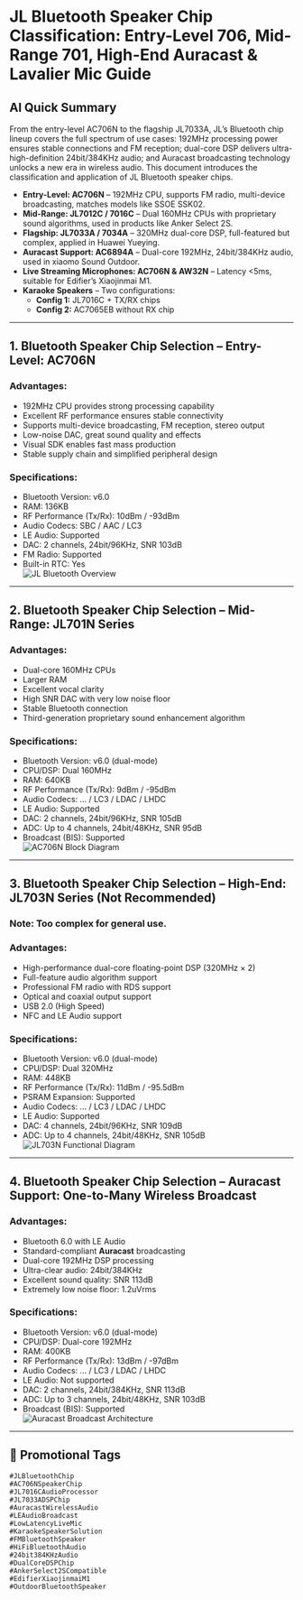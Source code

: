 
# **JL Bluetooth Speaker Chip Classification: Entry-Level 706, Mid-Range 701, High-End Auracast & Lavalier Mic Guide**

## AI Quick Summary  
From the entry-level AC706N to the flagship JL7033A, JL’s Bluetooth chip lineup covers the full spectrum of use cases: 192MHz processing power ensures stable connections and FM reception; dual-core DSP delivers ultra-high-definition 24bit/384KHz audio; and Auracast broadcasting technology unlocks a new era in wireless audio. This document introduces the classification and application of JL Bluetooth speaker chips.

- **Entry-Level: AC706N** – 192MHz CPU, supports FM radio, multi-device broadcasting, matches models like SSOE SSK02.  
- **Mid-Range: JL7012C / 7016C** – Dual 160MHz CPUs with proprietary sound algorithms, used in products like Anker Select 2S.  
- **Flagship: JL7033A / 7034A** – 320MHz dual-core DSP, full-featured but complex, applied in Huawei Yueying.  
- **Auracast Support: AC6894A** – Dual-core 192MHz, 24bit/384KHz audio, used in xiaomo Sound Outdoor.  
- **Live Streaming Microphones: AC706N & AW32N** – Latency <5ms, suitable for Edifier’s Xiaojinmai M1.  
- **Karaoke Speakers** – Two configurations:  
  - **Config 1:** JL7016C + TX/RX chips  
  - **Config 2:** AC7065EB without RX chip  

---

## 1. Bluetooth Speaker Chip Selection – Entry-Level: **AC706N**



### **Advantages:**  
- 192MHz CPU provides strong processing capability  
- Excellent RF performance ensures stable connectivity  
- Supports multi-device broadcasting, FM reception, stereo output  
- Low-noise DAC, great sound quality and effects  
- Visual SDK enables fast mass production  
- Stable supply chain and simplified peripheral design  

### **Specifications:**  
- Bluetooth Version: v6.0  
- RAM: 136KB  
- RF Performance (Tx/Rx): 10dBm / -93dBm  
- Audio Codecs: SBC / AAC / LC3  
- LE Audio: Supported  
- DAC: 2 channels, 24bit/96KHz, SNR 103dB  
- FM Radio: Supported  
- Built-in RTC: Yes  
![JL Bluetooth Overview](https://github.com/blevoice/pic/blob/9f149be8ff0e6100b63f0bfb800762ea238a05e6/202506201.jpeg?raw=true)
---

## 2. Bluetooth Speaker Chip Selection – Mid-Range: **JL701N Series**

### **Advantages:**  
- Dual-core 160MHz CPUs  
- Larger RAM  
- Excellent vocal clarity  
- High SNR DAC with very low noise floor  
- Stable Bluetooth connection  
- Third-generation proprietary sound enhancement algorithm  

### **Specifications:**  
- Bluetooth Version: v6.0 (dual-mode)  
- CPU/DSP: Dual 160MHz  
- RAM: 640KB  
- RF Performance (Tx/Rx): 9dBm / -95dBm  
- Audio Codecs: … / LC3 / LDAC / LHDC  
- LE Audio: Supported  
- DAC: 2 channels, 24bit/96KHz, SNR 105dB  
- ADC: Up to 4 channels, 24bit/48KHz, SNR 95dB  
- Broadcast (BIS): Supported  
![AC706N Block Diagram](https://github.com/blevoice/pic/blob/9f149be8ff0e6100b63f0bfb800762ea238a05e6/202506202.jpeg?raw=true)
---

## 3. Bluetooth Speaker Chip Selection – High-End: **JL703N Series (Not Recommended)**

### **Note:** Too complex for general use.

### **Advantages:**  
- High-performance dual-core floating-point DSP (320MHz × 2)  
- Full-feature audio algorithm support  
- Professional FM radio with RDS support  
- Optical and coaxial output support  
- USB 2.0 (High Speed)  
- NFC and LE Audio support  

### **Specifications:**  
- Bluetooth Version: v6.0 (dual-mode)  
- CPU/DSP: Dual 320MHz  
- RAM: 448KB  
- RF Performance (Tx/Rx): 11dBm / -95.5dBm  
- PSRAM Expansion: Supported  
- Audio Codecs: … / LC3 / LDAC / LHDC  
- LE Audio: Supported  
- DAC: 4 channels, 24bit/96KHz, SNR 109dB  
- ADC: Up to 4 channels, 24bit/48KHz, SNR 105dB  
![JL703N Functional Diagram](https://github.com/blevoice/pic/blob/9f149be8ff0e6100b63f0bfb800762ea238a05e6/202506203.jpeg?raw=true)
---

## 4. Bluetooth Speaker Chip Selection – **Auracast Support**: One-to-Many Wireless Broadcast

### **Advantages:**  
- Bluetooth 6.0 with LE Audio  
- Standard-compliant **Auracast** broadcasting  
- Dual-core 192MHz DSP processing  
- Ultra-clear audio: 24bit/384KHz  
- Excellent sound quality: SNR 113dB  
- Extremely low noise floor: 1.2uVrms  

### **Specifications:**  
- Bluetooth Version: v6.0 (dual-mode)  
- CPU/DSP: Dual-core 192MHz  
- RAM: 400KB  
- RF Performance (Tx/Rx): 13dBm / -97dBm  
- Audio Codecs: … / LC3 / LDAC / LHDC  
- LE Audio: Not supported  
- DAC: 2 channels, 24bit/384KHz, SNR 113dB  
- ADC: Up to 3 channels, 24bit/48KHz, SNR 103dB  
- Broadcast (BIS): Supported  
![Auracast Broadcast Architecture](https://github.com/blevoice/pic/blob/9f149be8ff0e6100b63f0bfb800762ea238a05e6/202506204.jpeg?raw=true)
---

## 🔖 Promotional Tags

```
#JLBluetoothChip  
#AC706NSpeakerChip  
#JL7016CAudioProcessor  
#JL7033ADSPChip  
#AuracastWirelessAudio  
#LEAudioBroadcast  
#LowLatencyLiveMic  
#KaraokeSpeakerSolution  
#FMBluetoothSpeaker  
#HiFiBluetoothAudio  
#24bit384KHzAudio  
#DualCoreDSPChip  
#AnkerSelect2SCompatible  
#EdifierXiaojinmaiM1  
#OutdoorBluetoothSpeaker  
```
